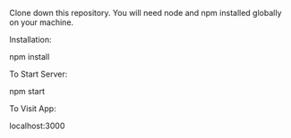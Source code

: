 Clone down this repository. You will need node and npm installed globally on your machine.

Installation:

npm install

To Start Server:

npm start

To Visit App:

localhost:3000
